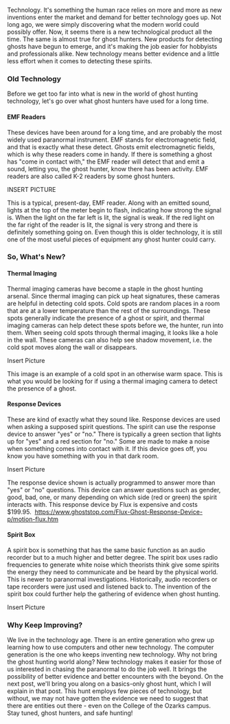 Technology. It's something the human race relies on more and more as new inventions enter the market and demand for better technology goes up. Not long ago, we were simply discovering what the modern world could possibly offer. Now, it seems there is a new technological product all the time. The same is almost true for ghost hunters. New products for detecting ghosts have begun to emerge, and it's making the job easier for hobbyists and professionals alike. New technology means better evidence and a little less effort when it comes to detecting these spirits.

### Old Technology
Before we get too far into what is new in the world of ghost hunting technology, let's go over what ghost hunters have used for a long time.

#### EMF Readers
These devices have been around for a long time, and are probably the most widely used paranormal instrument. EMF stands for electromagnetic field, and that is exactly what these detect. Ghosts emit electromagnetic fields, which is why these readers come in handy. If there is something a ghost has "come in contact with," the EMF reader will detect that and emit a sound, letting you, the ghost hunter, know there has been activity. EMF readers are also called K-2 readers by some ghost hunters.

INSERT PICTURE

This is a typical, present-day, EMF reader. Along with an emitted sound, lights at the top of the meter begin to flash, indicating how strong the signal is. When the light on the far left is lit, the signal is weak. If the red light on the far right of the reader is lit, the signal is very strong and there is definitely something going on. Even though this is older technology, it is still one of the most useful pieces of equipment any ghost hunter could carry.

### So, What's New?
#### Thermal Imaging
Thermal imaging cameras have become a staple in the ghost hunting arsenal. Since thermal imaging can pick up heat signatures, these cameras are helpful in detecting cold spots. Cold spots are random places in a room that are at a lower temperature than the rest of the surroundings. These spots generally indicate the presence of a ghost or spirit, and thermal imaging cameras can help detect these spots before we, the hunter, run into them. When seeing cold spots through thermal imaging, it looks like a hole in the wall. These cameras can also help see shadow movement, i.e. the cold spot moves along the wall or disappears.

Insert Picture

This image is an example of a cold spot in an otherwise warm space. This is what you would be looking for if using a thermal imaging camera to detect the presence of a ghost.

#### Response Devices
These are kind of exactly what they sound like. Response devices are used when asking a supposed spirit questions. The spirit can use the response device to answer "yes" or "no." There is typically a green section that lights up for "yes" and a red section for "no." Some are made to make a noise when something comes into contact with it. If this device goes off, you know you have something with you in that dark room.

Insert Picture

The response device shown is actually programmed to answer more than "yes" or "no" questions. This device can answer questions such as gender, good, bad, one, or many depending on which side (red or green) the spirit interacts with. This response device by Flux is expensive and costs $199.95.  https://www.ghoststop.com/Flux-Ghost-Response-Device-p/motion-flux.htm

#### Spirit Box
A spirit box is something that has the same basic function as an audio recorder but to a much higher and better degree. The spirit box uses radio frequencies to generate white noise which theorists think give some spirits the energy they need to communicate and be heard by the physical world. This is newer to paranormal investigations. Historically, audio recorders or tape recorders were just used and listened back to. The invention of the spirit box could further help the gathering of evidence when ghost hunting.

Insert Picture

### Why Keep Improving?
We live in the technology age. There is an entire generation who grew up learning how to use computers and other new technology. The computer generation is the one who keeps inventing new technology. Why not bring the ghost hunting world along? New technology makes it easier for those of us interested in chasing the paranormal to do the job well. It brings the possibility of better evidence and better encounters with the beyond. On the next post, we'll bring you along on a basics-only ghost hunt, which I will explain in that post. This hunt employs few pieces of technology, but without, we may not have gotten the evidence we need to suggest that there are entities out there - even on the College of the Ozarks campus. Stay tuned, ghost hunters, and safe hunting!


